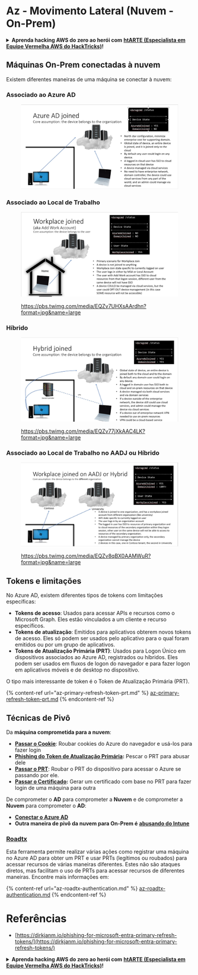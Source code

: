 # Az - Movimento Lateral (Nuvem - On-Prem)

<details>

<summary><strong>Aprenda hacking AWS do zero ao herói com</strong> <a href="https://training.hacktricks.xyz/courses/arte"><strong>htARTE (Especialista em Equipe Vermelha AWS do HackTricks)</strong></a><strong>!</strong></summary>

Outras maneiras de apoiar o HackTricks:

* Se você deseja ver sua **empresa anunciada no HackTricks** ou **baixar o HackTricks em PDF**, verifique os [**PLANOS DE ASSINATURA**](https://github.com/sponsors/carlospolop)!
* Adquira o [**swag oficial PEASS & HackTricks**](https://peass.creator-spring.com)
* Descubra [**A Família PEASS**](https://opensea.io/collection/the-peass-family), nossa coleção exclusiva de [**NFTs**](https://opensea.io/collection/the-peass-family)
* **Junte-se ao** 💬 [**grupo Discord**](https://discord.gg/hRep4RUj7f) ou ao [**grupo telegram**](https://t.me/peass) ou **siga-nos** no **Twitter** 🐦 [**@hacktricks_live**](https://twitter.com/hacktricks_live)**.**
* **Compartilhe seus truques de hacking enviando PRs para os repositórios** [**HackTricks**](https://github.com/carlospolop/hacktricks) e [**HackTricks Cloud**](https://github.com/carlospolop/hacktricks-cloud).

</details>

## Máquinas On-Prem conectadas à nuvem

Existem diferentes maneiras de uma máquina se conectar à nuvem:

### Associado ao Azure AD

<figure><img src="../../../.gitbook/assets/image (3) (1) (2) (1).png" alt=""><figcaption></figcaption></figure>

### Associado ao Local de Trabalho

<figure><img src="../../../.gitbook/assets/image (1) (6).png" alt=""><figcaption><p><a href="https://pbs.twimg.com/media/EQZv7UHXsAArdhn?format=jpg&#x26;name=large">https://pbs.twimg.com/media/EQZv7UHXsAArdhn?format=jpg&#x26;name=large</a></p></figcaption></figure>

### Híbrido

<figure><img src="../../../.gitbook/assets/image (3) (2) (2).png" alt=""><figcaption><p><a href="https://pbs.twimg.com/media/EQZv77jXkAAC4LK?format=jpg&#x26;name=large">https://pbs.twimg.com/media/EQZv77jXkAAC4LK?format=jpg&#x26;name=large</a></p></figcaption></figure>

### Associado ao Local de Trabalho no AADJ ou Híbrido

<figure><img src="../../../.gitbook/assets/image (4) (3).png" alt=""><figcaption><p><a href="https://pbs.twimg.com/media/EQZv8qBX0AAMWuR?format=jpg&#x26;name=large">https://pbs.twimg.com/media/EQZv8qBX0AAMWuR?format=jpg&#x26;name=large</a></p></figcaption></figure>

## Tokens e limitações <a href="#tokens-and-limitations" id="tokens-and-limitations"></a>

No Azure AD, existem diferentes tipos de tokens com limitações específicas:

- **Tokens de acesso**: Usados para acessar APIs e recursos como o Microsoft Graph. Eles estão vinculados a um cliente e recurso específicos.
- **Tokens de atualização**: Emitidos para aplicativos obterem novos tokens de acesso. Eles só podem ser usados pelo aplicativo para o qual foram emitidos ou por um grupo de aplicativos.
- **Tokens de Atualização Primária (PRT)**: Usados para Logon Único em dispositivos associados ao Azure AD, registrados ou híbridos. Eles podem ser usados em fluxos de logon do navegador e para fazer logon em aplicativos móveis e de desktop no dispositivo.

O tipo mais interessante de token é o Token de Atualização Primária (PRT).

{% content-ref url="az-primary-refresh-token-prt.md" %}
[az-primary-refresh-token-prt.md](az-primary-refresh-token-prt.md)
{% endcontent-ref %}

## Técnicas de Pivô

Da **máquina comprometida para a nuvem**:

* [**Passar o Cookie**](az-pass-the-cookie.md): Roubar cookies do Azure do navegador e usá-los para fazer login
* [**Phishing do Token de Atualização Primária**](az-phishing-primary-refresh-token-microsoft-entra.md)**:** Pescar o PRT para abusar dele
* [**Passar o PRT**](pass-the-prt.md): Roubar o PRT do dispositivo para acessar o Azure se passando por ele.
* [**Passar o Certificado**](az-pass-the-certificate.md)**:** Gerar um certificado com base no PRT para fazer login de uma máquina para outra

De comprometer o **AD** para comprometer a **Nuvem** e de comprometer a **Nuvem** para comprometer o **AD**:

* [**Conectar o Azure AD**](azure-ad-connect-hybrid-identity/)
* **Outra maneira de pivô da nuvem para On-Prem é** [**abusando do Intune**](../intune.md)

### [Roadtx](https://github.com/dirkjanm/ROADtools)

Esta ferramenta permite realizar várias ações como registrar uma máquina no Azure AD para obter um PRT e usar PRTs (legítimos ou roubados) para acessar recursos de várias maneiras diferentes. Estes não são ataques diretos, mas facilitam o uso de PRTs para acessar recursos de diferentes maneiras. Encontre mais informações em:

{% content-ref url="az-roadtx-authentication.md" %}
[az-roadtx-authentication.md](az-roadtx-authentication.md)
{% endcontent-ref %}

# Referências
* [https://dirkjanm.io/phishing-for-microsoft-entra-primary-refresh-tokens/](https://dirkjanm.io/phishing-for-microsoft-entra-primary-refresh-tokens/) 

<details>

<summary><strong>Aprenda hacking AWS do zero ao herói com</strong> <a href="https://training.hacktricks.xyz/courses/arte"><strong>htARTE (Especialista em Equipe Vermelha AWS do HackTricks)</strong></a><strong>!</strong></summary>

Outras maneiras de apoiar o HackTricks:

* Se você deseja ver sua **empresa anunciada no HackTricks** ou **baixar o HackTricks em PDF**, verifique os [**PLANOS DE ASSINATURA**](https://github.com/sponsors/carlospolop)!
* Adquira o [**swag oficial PEASS & HackTricks**](https://peass.creator-spring.com)
* Descubra [**A Família PEASS**](https://opensea.io/collection/the-peass-family), nossa coleção exclusiva de [**NFTs**](https://opensea.io/collection/the-peass-family)
* **Junte-se ao** 💬 [**grupo Discord**](https://discord.gg/hRep4RUj7f) ou ao [**grupo telegram**](https://t.me/peass) ou **siga-nos** no **Twitter** 🐦 [**@hacktricks_live**](https://twitter.com/hacktricks_live)**.**
* **Compartilhe seus truques de hacking enviando PRs para os repositórios** [**HackTricks**](https://github.com/carlospolop/hacktricks) e [**HackTricks Cloud**](https://github.com/carlospolop/hacktricks-cloud).

</details>
